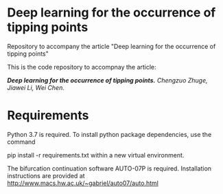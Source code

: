 # Deep learning for the occurrence of tipping points
Repository to accompany the article "Deep learning for the occurrence of tipping points"

This is the code repository to accompnay the article:

***Deep learning for the occurrence of tipping points.*** *Chengzuo Zhuge, Jiawei Li, Wei Chen.*

# Requirements

Python 3.7 is required. To install python package dependencies, use the command

pip install -r requirements.txt
within a new virtual environment.

The bifurcation continuation software AUTO-07P is required. Installation instructions are provided at http://www.macs.hw.ac.uk/~gabriel/auto07/auto.html
